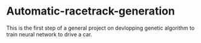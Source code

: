 # Automatic-racetrack-generation
This is the first step of a general project on devlopping genetic algorithm to train neural network to drive a car.
